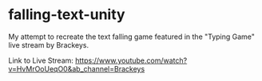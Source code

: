 # falling-text-unity
My attempt to recreate the text falling game featured in the "Typing Game" live stream by Brackeys.

Link to Live Stream: https://www.youtube.com/watch?v=HvMrOoUeqO0&ab_channel=Brackeys
